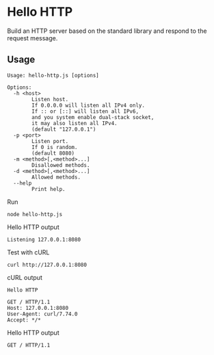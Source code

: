 # Hello HTTP

Build an HTTP server based on the standard library and respond to the request message.

## Usage

```text
Usage: hello-http.js [options]

Options:
  -h <host>
        Listen host.
        If 0.0.0.0 will listen all IPv4 only.
        If :: or [::] will listen all IPv6,
        and you system enable dual-stack socket,
        it may also listen all IPv4.
        (default "127.0.0.1")
  -p <port>
        Listen port.
        If 0 is random.
        (default 8080)
  -m <method>[,<method>...]
        Disallowed methods.
  -d <method>[,<method>...]
        Allowed methods.
  --help
        Print help.
```

Run

```shell
node hello-http.js
```

Hello HTTP output

```text
Listening 127.0.0.1:8080
```

Test with cURL

```shell
curl http://127.0.0.1:8080
```

cURL output

```text
Hello HTTP

GET / HTTP/1.1
Host: 127.0.0.1:8080
User-Agent: curl/7.74.0
Accept: */*

```

Hello HTTP output

```text
GET / HTTP/1.1
```
